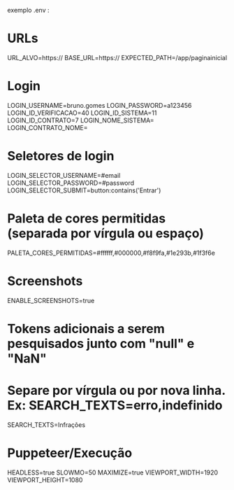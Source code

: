 exemplo .env :

# URLs
URL_ALVO=https://
BASE_URL=https://
EXPECTED_PATH=/app/paginainicial

# Login
LOGIN_USERNAME=bruno.gomes
LOGIN_PASSWORD=a123456
LOGIN_ID_VERIFICACAO=40
LOGIN_ID_SISTEMA=11
LOGIN_ID_CONTRATO=7
LOGIN_NOME_SISTEMA=
LOGIN_CONTRATO_NOME=

# Seletores de login
LOGIN_SELECTOR_USERNAME=#email
LOGIN_SELECTOR_PASSWORD=#password
LOGIN_SELECTOR_SUBMIT=button:contains('Entrar')

# Paleta de cores permitidas (separada por vírgula ou espaço)
PALETA_CORES_PERMITIDAS=#ffffff,#000000,#f8f9fa,#1e293b,#1f3f6e

# Screenshots
ENABLE_SCREENSHOTS=true

# Tokens adicionais a serem pesquisados junto com "null" e "NaN"
# Separe por vírgula ou por nova linha. Ex: SEARCH_TEXTS=erro,indefinido
SEARCH_TEXTS=Infrações

# Puppeteer/Execução
HEADLESS=true
SLOWMO=50
MAXIMIZE=true
VIEWPORT_WIDTH=1920
VIEWPORT_HEIGHT=1080
